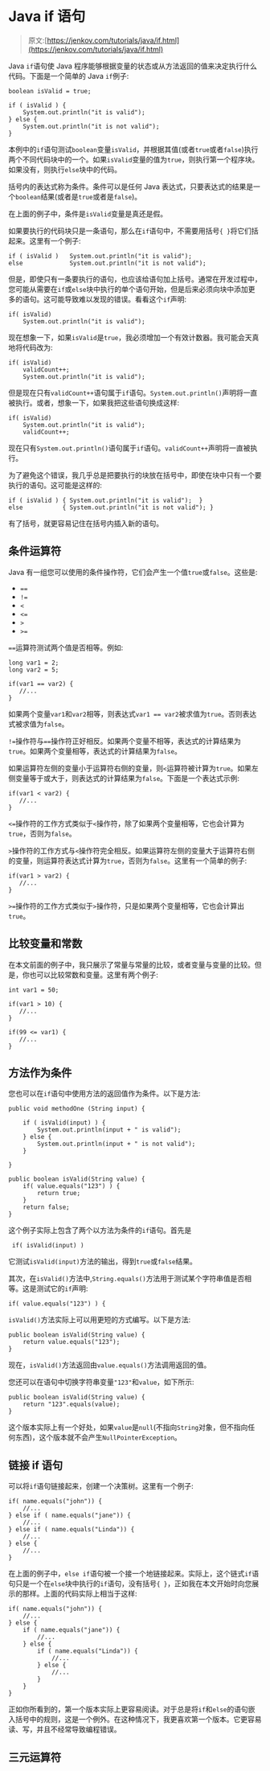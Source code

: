 # Java if 语句

> 原文:[https://jenkov.com/tutorials/java/if.html](https://jenkov.com/tutorials/java/if.html)

Java `if`语句使 Java 程序能够根据变量的状态或从方法返回的值来决定执行什么代码。下面是一个简单的 Java `if`例子:

```
boolean isValid = true;

if ( isValid ) {
    System.out.println("it is valid");
} else {
    System.out.println("it is not valid");
}

```

本例中的`if`语句测试`boolean`变量`isValid`，并根据其值(或者`true`或者`false`)执行两个不同代码块中的一个。如果`isValid`变量的值为`true`，则执行第一个程序块。如果没有，则执行`else`块中的代码。

括号内的表达式称为条件。条件可以是任何 Java 表达式，只要表达式的结果是一个`boolean`结果(或者是`true`或者是`false`)。

在上面的例子中，条件是`isValid`变量是真还是假。

如果要执行的代码块只是一条语句，那么在`if`语句中，不需要用括号`{ }`将它们括起来。这里有一个例子:

```
if ( isValid )   System.out.println("it is valid");
else             System.out.println("it is not valid");

```

但是，即使只有一条要执行的语句，也应该给语句加上括号。通常在开发过程中，您可能从需要在`if`或`else`块中执行的单个语句开始，但是后来必须向块中添加更多的语句。这可能导致难以发现的错误。看看这个`if`声明:

```
if( isValid)
    System.out.println("it is valid");

```

现在想象一下，如果`isValid`是`true`，我必须增加一个有效计数器。我可能会天真地将代码改为:

```
if( isValid)
    validCount++;
    System.out.println("it is valid");

```

但是现在只有`validCount++`语句属于`if`语句。`System.out.println()`声明将一直被执行。或者，想象一下，如果我把这些语句换成这样:

```
if( isValid)
    System.out.println("it is valid");
    validCount++;

```

现在只有`System.out.println()`语句属于`if`语句。`validCount++`声明将一直被执行。

为了避免这个错误，我几乎总是把要执行的块放在括号中，即使在块中只有一个要执行的语句。这可能是这样的:

```
if ( isValid ) { System.out.println("it is valid");  }
else           { System.out.println("it is not valid"); }

```

有了括号，就更容易记住在括号内插入新的语句。

## 条件运算符

Java 有一组您可以使用的条件操作符，它们会产生一个值`true`或`false`。这些是:

*   `==`
*   `!=`
*   `<`
*   `<=`
*   `>`
*   `>=`

`==`运算符测试两个值是否相等。例如:

```
long var1 = 2;
long var2 = 5;

if(var1 == var2) {
   //...
}

```

如果两个变量`var1`和`var2`相等，则表达式`var1 == var2`被求值为`true`。否则表达式被求值为`false`。

`!=`操作符与`==`操作符正好相反。如果两个变量不相等，表达式的计算结果为`true`。如果两个变量相等，表达式的计算结果为`false`。

如果运算符左侧的变量小于运算符右侧的变量，则`<`运算符被计算为`true`。如果左侧变量等于或大于，则表达式的计算结果为`false`。下面是一个表达式示例:

```
if(var1 < var2) {
   //...
}

```

`<=`操作符的工作方式类似于`<`操作符，除了如果两个变量相等，它也会计算为`true`，否则为`false`。

`>`操作符的工作方式与`<`操作符完全相反。如果运算符左侧的变量大于运算符右侧的变量，则运算符表达式计算为`true`，否则为`false`。这里有一个简单的例子:

```
if(var1 > var2) {
   //...
}

```

`>=`操作符的工作方式类似于`>`操作符，只是如果两个变量相等，它也会计算出`true`。

## 比较变量和常数

在本文前面的例子中，我只展示了常量与常量的比较，或者变量与变量的比较。但是，你也可以比较常数和变量。这里有两个例子:

```
int var1 = 50;

if(var1 > 10) {
   //...
}

if(99 <= var1) {
   //...
}

```

## 方法作为条件

您也可以在`if`语句中使用方法的返回值作为条件。以下是方法:

```
public void methodOne (String input) {

    if ( isValid(input) ) {
        System.out.println(input + " is valid");
    } else {
        System.out.println(input + " is not valid");
    }

}

public boolean isValid(String value) {
    if( value.equals("123") ) {
        return true;
    }
    return false;
}

```

这个例子实际上包含了两个以方法为条件的`if`语句。首先是

```
 if( isValid(input) )

```

它测试`isValid(input)`方法的输出，得到`true`或`false`结果。

其次，在`isValid()`方法中,`String.equals()`方法用于测试某个字符串值是否相等。这是测试它的`if`声明:

```
if( value.equals("123") ) {

```

`isValid()`方法实际上可以用更短的方式编写。以下是方法:

```
public boolean isValid(String value) {
    return value.equals("123");
}

```

现在，`isValid()`方法返回由`value.equals()`方法调用返回的值。

您还可以在语句中切换字符串变量`"123"`和`value`，如下所示:

```
public boolean isValid(String value) {
    return "123".equals(value);
}

```

这个版本实际上有一个好处，如果`value`是`null`(不指向`String`对象，但不指向任何东西)，这个版本就不会产生`NullPointerException`。

## 链接 if 语句

可以将`if`语句链接起来，创建一个决策树。这里有一个例子:

```
if( name.equals("john")) {
    //...
} else if ( name.equals("jane")) {
    //...
} else if ( name.equals("Linda")) {
    //...
} else {
    //...
}

```

在上面的例子中，`else if`语句被一个接一个地链接起来。实际上，这个链式`if`语句只是一个在`else`块中执行的`if`语句，没有括号`{ }`，正如我在本文开始时向您展示的那样。上面的代码实际上相当于这样:

```
if( name.equals("john")) {
    //...
} else {
    if ( name.equals("jane")) {
        //...
    } else {
        if ( name.equals("Linda")) {
            //...
        } else {
            //...
        }
    }
}

```

正如你所看到的，第一个版本实际上更容易阅读。对于总是将`if`和`else`的语句嵌入括号中的规则，这是一个例外。在这种情况下，我更喜欢第一个版本。它更容易读、写，并且不经常导致编程错误。

## 三元运算符